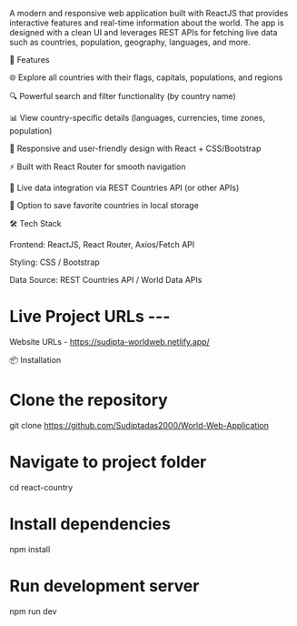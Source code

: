 A modern and responsive web application built with ReactJS that provides interactive features and real-time information about the world. The app is designed with a clean UI and leverages REST APIs for fetching live data such as countries, population, geography, languages, and more.

🚀 Features

🌐 Explore all countries with their flags, capitals, populations, and regions

🔍 Powerful search and filter functionality (by country name)

📊 View country-specific details (languages, currencies, time zones, population)

🎨 Responsive and user-friendly design with React + CSS/Bootstrap

⚡ Built with React Router for smooth navigation

🔄 Live data integration via REST Countries API (or other APIs)

💾 Option to save favorite countries in local storage

🛠️ Tech Stack

Frontend: ReactJS, React Router, Axios/Fetch API

Styling: CSS / Bootstrap

Data Source: REST Countries API / World Data APIs

# Live Project URLs ---
Website URLs -  https://sudipta-worldweb.netlify.app/

📦 Installation
# Clone the repository
git clone https://github.com/Sudiptadas2000/World-Web-Application

# Navigate to project folder
cd react-country

# Install dependencies
npm install

# Run development server
npm run dev
